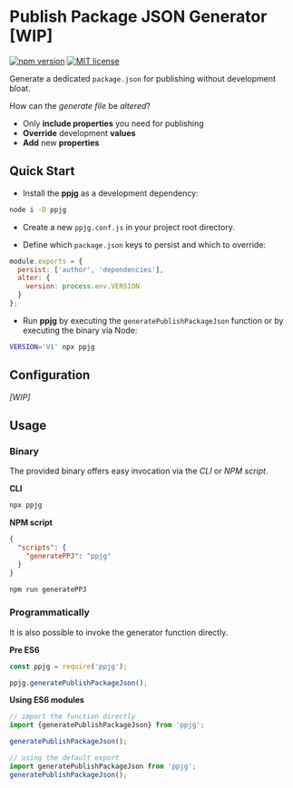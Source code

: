 # Publish Package JSON Generator [WIP]

[![npm version](https://badge.fury.io/js/ppjg.svg)](https://badge.fury.io/js/ppjg) [![MIT license](https://img.shields.io/badge/License-MIT-blue.svg)](https://lbesson.mit-license.org/)

Generate a dedicated `package.json` for publishing without development bloat.

How can the _generate file_ be _altered_?

- Only **include properties** you need for publishing
- **Override** development **values**
- **Add** new **properties**

## Quick Start

- Install the **ppjg** as a development dependency:
```bash
node i -D ppjg
```

- Create a new `ppjg.conf.js` in your project root directory.

- Define which `package.json` keys to persist and which to override:
```JavaScript
module.exports = {
  persist: ['author', 'dependencies'],
  alter: {
    version: process.env.VERSION
  }
};
```

- Run **ppjg** by executing the `generatePublishPackageJson` function or by executing the binary via Node:
```bash
VERSION='V1' npx ppjg
```

## Configuration

_[WIP]_

## Usage

### Binary

The provided binary offers easy invocation via the _CLI_ or _NPM script_.

**CLI**
```bash
npx ppjg
```

**NPM script**
```json
{
  "scripts": {
    "generatePPJ": "ppjg"
  }
}
```
```bash
npm run generatePPJ
```

### Programmatically

It is also possible to invoke the generator function directly.

**Pre ES6**
```JavaScript
const ppjg = require('ppjg');

ppjg.generatePublishPackageJson();

```

**Using ES6 modules**
```JavaScript
// import the function directly
import {generatePublishPackageJson} from 'ppjg';

generatePublishPackageJson();

// using the default export
import generatePublishPackageJson from 'ppjg';
generatePublishPackageJson();
```
